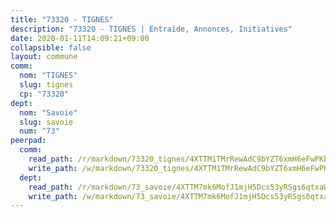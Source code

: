 ```yaml
---
title: "73320 - TIGNES"
description: "73320 - TIGNES | Entraide, Annonces, Initiatives"
date: 2020-01-11T14:09:21+09:00
collapsible: false
layout: commune
comm:
  nom: "TIGNES"
  slug: tignes
  cp: "73320"
dept:
  nom: "Savoie"
  slug: savoie
  num: "73"
peerpad:
  comm:
    read_path: /r/markdown/73320_tignes/4XTTM1TMrRewAdC9bYZT6xmH6eFwPKbU4BaTWZnQfFNVnwgeV
    write_path: /w/markdown/73320_tignes/4XTTM1TMrRewAdC9bYZT6xmH6eFwPKbU4BaTWZnQfFNVnwgeV-K3TgUqYUAQxzUetu2rKj4stUqt1rtHreGHsGU1iVHayMngb7mpuTj1SQGdqZmLaX376aqHn6K7QcHuXLXz3HXCbYjtn3GvWunWxhRmjfRGTLgXgEhxhyACDWHJzby8UyDMu58Gqf
  dept:
    read_path: /r/markdown/73_savoie/4XTTM7mk6MofJ1mjH5Dcs53yRSgs6qtxaWYjKD54ttqHGEMur
    write_path: /w/markdown/73_savoie/4XTTM7mk6MofJ1mjH5Dcs53yRSgs6qtxaWYjKD54ttqHGEMur-K3TgTorsK1WLw8S2EgnkoX8tJEgZgam6ANhvqrVqNfiz9fX8kbMKu5AF1rqzXyxMRZgoVPrb5EERe3PeBhqF1SBfP5G1PJnvsDUF2LQSxevobpkDM4djQDebTYoo6Yx53thenJpY
---
```


